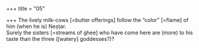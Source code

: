 +++
title = "05"

+++
The lively milk-cows [=butter offerings] follow the “color” [=flame] of  him (when he is) Neṣṭar.  
Surely the sisters [=streams of ghee] who have come here are (more) to  his taste than the three ([watery] goddesses?)?  